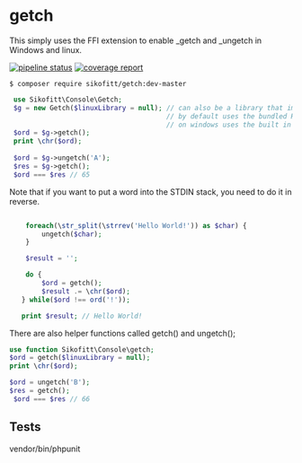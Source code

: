 # getch

This simply uses the FFI extension to enable _getch and _ungetch in Windows and linux.

[![pipeline status](https://repos.bgemi.net/sikofitt/getch/badges/1.x/pipeline.svg)](https://repos.bgemi.net/sikofitt/getch/-/commits/1.x)
[![coverage report](https://repos.bgemi.net/sikofitt/getch/badges/1.x/coverage.svg)](https://repos.bgemi.net/sikofitt/getch/-/commits/1.x)

```shell script
$ composer require sikofitt/getch:dev-master
```

```php
 use Sikofitt\Console\Getch;
 $g = new Getch($linuxLibrary = null); // can also be a library that implements a function called _getch;
                                       // by default uses the bundled Resources/libgetch.so
                                       // on windows uses the built in _getch function.
 $ord = $g->getch();
 print \chr($ord);
 
 $ord = $g->ungetch('A');
 $res = $g->getch();
 $ord === $res // 65

```

Note that if you want to put a word into the STDIN stack, you need to do it in reverse.

```php

    foreach(\str_split(\strrev('Hello World!')) as $char) {
        ungetch($char);
    }

    $result = '';

    do {
        $ord = getch();
        $result .= \chr($ord);
   } while($ord !== ord('!'));

   print $result; // Hello World!

```

There are also helper functions called getch() and ungetch();

```php
use function Sikofitt\Console\getch;
$ord = getch($linuxLibrary = null);
print \chr($ord);

$ord = ungetch('B');
$res = getch();
 $ord === $res // 66
```

## Tests

vendor/bin/phpunit
